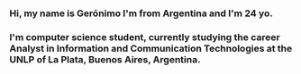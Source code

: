 ### Hi, my name is Gerónimo I'm from Argentina and I'm 24 yo.
### I'm computer science student, currently studying the career Analyst in Information and Communication Technologies at the UNLP of La Plata, Buenos Aires, Argentina.


<!--
**GeronimoErrante/GeronimoErrante** is a ✨ _special_ ✨ repository because its `README.md` (this file) appears on your GitHub profile.

Here are some ideas to get you started:

- 🔭 I’m currently working on ...
- 🌱 I’m currently learning ...
- 👯 I’m looking to collaborate on ...
- 🤔 I’m looking for help with ...
- 💬 Ask me about ...
- 📫 How to reach me: ...
- 😄 Pronouns: ...
- ⚡ Fun fact: ...
-->
